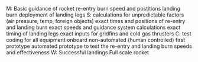 M: Basic guidance of rocket
    re-entry burn
    speed and postitions
    landing burn 
    deployment of landing legs
S: calculations for unpredictable factors (air pressure, temp, foreign objects)
    exact times and positions of re-entry and landing burn
    exact speeds and guidance system calculations
    exact timing of landing legs
    exact inputs for gridfins and cold gas thrusters
C: test coding for all equipment onboard
    non-automated (human controlled) first prototype
    automated prototype to test the re-entry and landing burn speeds and effectiveness
W: Successful landings
    Full scale rocket